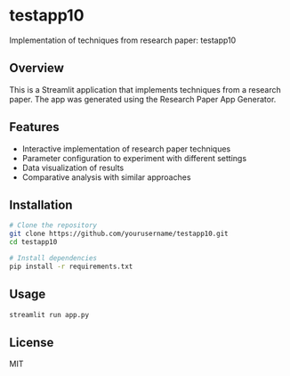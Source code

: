 # testapp10

Implementation of techniques from research paper: testapp10

## Overview

This is a Streamlit application that implements techniques from a research paper. 
The app was generated using the Research Paper App Generator.

## Features

- Interactive implementation of research paper techniques
- Parameter configuration to experiment with different settings
- Data visualization of results
- Comparative analysis with similar approaches

## Installation

```bash
# Clone the repository
git clone https://github.com/yourusername/testapp10.git
cd testapp10

# Install dependencies
pip install -r requirements.txt
```

## Usage

```bash
streamlit run app.py
```

## License

MIT
